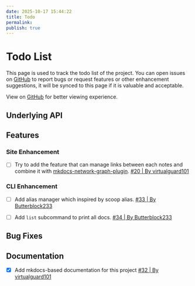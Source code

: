 ```yaml
---
date: 2025-10-17 15:44:22
title: Todo
permalink: 
publish: true
---
```


# Todo List

This page is used to track the todo list of the project. You can open issues on [GitHub](https://github.com/virtualguard101/mkdocs-note/issues) to report bugs or request features or other enhancement suggestions, it will be synced to this page if it is valuable and acceptable.

View on [GitHub](https://github.com/virtualguard101/mkdocs-note/blob/dev/docs/contributing/todo.md) for better viewing experience.

## Underlying API

## Features

### Site Enhancement

- [ ] Try to add the feature that can manage links between each notes and combine it with [mkdocs-network-graph-plugin](https://github.com/develmusa/mkdocs-network-graph-plugin). [#20 | By virtualguard101](https://github.com/virtualguard101/mkdocs-note/issues/20)

### CLI Enhancement

- [ ] Add alias manager which inspired by scoop alias. [#33 | By Butterblock233](https://github.com/virtualguard101/mkdocs-note/issues/33)

- [ ] Add `list` subcommand to print all docs. [#34 | By Butterblock233](https://github.com/virtualguard101/mkdocs-note/issues/34)


## Bug Fixes

## Documentation

- [x] Add mkdocs-based documentation for this project [#32 | By virtualguard101](https://github.com/virtualguard101/mkdocs-note/issues/32)
